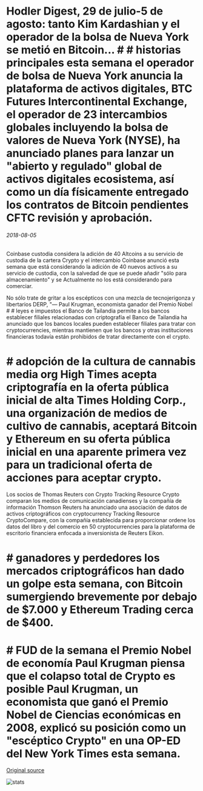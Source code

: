 # Hodler Digest, 29 de julio-5 de agosto: tanto Kim Kardashian y el operador de la bolsa de Nueva York se metió en Bitcoin... # # historias principales esta semana el operador de bolsa de Nueva York anuncia la plataforma de activos digitales, BTC Futures Intercontinental Exchange, el operador de 23 intercambios globales incluyendo la bolsa de valores de Nueva York (NYSE), ha anunciado planes para lanzar un "abierto y regulado" global de activos digitales ecosistema, así como un día físicamente entregado los contratos de Bitcoin pendientes CFTC revisión y aprobación.

###### 2018-08-05

Coinbase custodia considera la adición de 40 Altcoins a su servicio de custodia de la cartera Crypto y el intercambio Coinbase anunció esta semana que está considerando la adición de 40 nuevos activos a su servicio de custodia, con la salvedad de que se puede añadir "sólo para almacenamiento" y se Actualmente no los está considerando para comerciar.

No sólo trate de gritar a los escépticos con una mezcla de tecnojerigonza y libertarios DERP, "— Paul Krugman, economista ganador del Premio Nobel # # leyes e impuestos el Banco de Tailandia permite a los bancos establecer filiales relacionadas con criptografía el Banco de Tailandia ha anunciado que los bancos locales pueden establecer filiales para tratar con cryptocurrencies, mientras mantienen que los bancos y otras instituciones financieras todavía están prohibidos de tratar directamente con el crypto.

# # adopción de la cultura de cannabis media org High Times acepta criptografía en la oferta pública inicial de alta Times Holding Corp., una organización de medios de cultivo de cannabis, aceptará Bitcoin y Ethereum en su oferta pública inicial en una aparente primera vez para un tradicional oferta de acciones para aceptar crypto.

Los socios de Thomas Reuters con Crypto Tracking Resource Crypto comparan los medios de comunicación canadienses y la compañía de información Thomson Reuters ha anunciado una asociación de datos de activos criptográficos con cryptocurrency Tracking Resource CryptoCompare, con la compañía establecida para proporcionar ordene los datos del libro y del comercio en 50 cryptocurrencies para la plataforma de escritorio financiera enfocada a inversionista de Reuters Eikon.

# # ganadores y perdedores los mercados criptográficos han dado un golpe esta semana, con Bitcoin sumergiendo brevemente por debajo de $7.000 y Ethereum Trading cerca de $400.

# # FUD de la semana el Premio Nobel de economía Paul Krugman piensa que el colapso total de Crypto es posible Paul Krugman, un economista que ganó el Premio Nobel de Ciencias económicas en 2008, explicó su posición como un "escéptico Crypto" en una OP-ED del New York Times esta semana.

[Original source](https://cointelegraph.com/news/hodlers-digest-july-29-august-5-both-kim-kardashian-and-the-operator-of-the-new-york-stock-exchange-get-into-bitcoin)

![stats](https://c.statcounter.com/11760860/0/a89fa40b/1/ "stats")